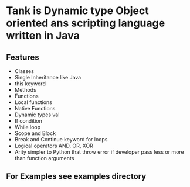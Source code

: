 # Tank is Dynamic type Object oriented ans scripting language written in Java

## Features
- Classes
- Single Inheritance like Java
- this keyword
- Methods
- Functions
- Local functions
- Native Functions
- Dynamic types val
- If condition
- While loop
- Scope and Block
- Break and Continue keyword for loops
- Logical operators AND, OR, XOR
- Arity simpler to Python that throw error if developer pass less or more than function arguments

## For Examples see examples directory
